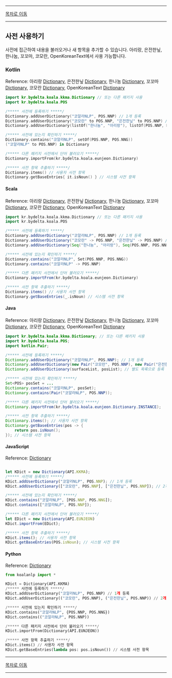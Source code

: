 --------

[목차로 이동](./index.md)

--------

## 사전 사용하기

사전에 접근하여 내용을 불러오거나 새 항목을 추가할 수 있습니다. 아리랑, 은전한닢, 한나눔, 꼬꼬마, 코모란, OpenKoreanText에서 사용 가능합니다. 

### Kotlin
Reference: 
아리랑 [Dictionary](https://koalanlp.github.io/koalanlp/api/koalanlp/kr.bydelta.koala.arirang/-dictionary/index.html),
은전한닢 [Dictionary](https://koalanlp.github.io/koalanlp/api/koalanlp/kr.bydelta.koala.eunjeon/-dictionary/index.html),
한나눔 [Dictionary](https://koalanlp.github.io/koalanlp/api/koalanlp/kr.bydelta.koala.hnn/-dictionary/index.html),
꼬꼬마 [Dictionary](https://koalanlp.github.io/koalanlp/api/koalanlp/kr.bydelta.koala.kkma/-dictionary/index.html),
코모란 [Dictionary](https://koalanlp.github.io/koalanlp/api/koalanlp/kr.bydelta.koala.kmr/-dictionary/index.html),
OpenKoreanText [Dictionary](https://koalanlp.github.io/koalanlp/api/koalanlp/kr.bydelta.koala.okt/-dictionary/index.html)

```kotlin
import kr.bydelta.koala.kkma.Dictionary // 또는 다른 패키지 사용
import kr.bydelta.koala.POS

/***** 사전에 등록하기 *****/
Dictionary.addUserDictionary("코알라NLP", POS.NNP) // 1개 등록
Dictionary.addUserDictionary("코모란" to POS.NNP, "은전한닢" to POS.NNP) // 2개 이상 등록
Dictionary.addUserDictionary(listOf("한나눔", "아리랑"), listOf(POS.NNP, POS.NNP)) // 별도 목록으로 등록

/***** 사전에 있는지 확인하기 *****/
Dictionary.contains("코알라NLP", setOf(POS.NNP, POS.NNG))
("코알라NLP" to POS.NNP) in Dictionary

/***** 다른 패키지 사전에서 단어 불러오기 *****/
Dictionary.importFrom(kr.bydelta.koala.eunjeon.Dictionary)

/***** 사전 항목 추출하기 *****/
Dictionary.items() // 사용자 사전 항목
Dictionary.getBaseEntries{ it.isNoun() } // 시스템 사전 항목
```

#### Scala
Reference: 
아리랑 [Dictionary](https://koalanlp.github.io/koalanlp/api/koalanlp/kr.bydelta.koala.arirang/-dictionary/index.html),
은전한닢 [Dictionary](https://koalanlp.github.io/koalanlp/api/koalanlp/kr.bydelta.koala.eunjeon/-dictionary/index.html),
한나눔 [Dictionary](https://koalanlp.github.io/koalanlp/api/koalanlp/kr.bydelta.koala.hnn/-dictionary/index.html),
꼬꼬마 [Dictionary](https://koalanlp.github.io/koalanlp/api/koalanlp/kr.bydelta.koala.kkma/-dictionary/index.html),
코모란 [Dictionary](https://koalanlp.github.io/koalanlp/api/koalanlp/kr.bydelta.koala.kmr/-dictionary/index.html),
OpenKoreanText [Dictionary](https://koalanlp.github.io/koalanlp/api/koalanlp/kr.bydelta.koala.okt/-dictionary/index.html)

```scala
import kr.bydelta.koala.kkma.Dictionary // 또는 다른 패키지 사용
import kr.bydelta.koala.POS

/***** 사전에 등록하기 *****/
Dictionary.addUserDictionary("코알라NLP", POS.NNP) // 1개 등록
Dictionary.addUserDictionary("코모란" -> POS.NNP, "은전한닢" -> POS.NNP) // 2개 이상 등록
Dictionary.addUserDictionary(Seq("한나눔", "아리랑"), Seq(POS.NNP, POS.NNP)) // 별도 목록으로 등록

/***** 사전에 있는지 확인하기 *****/
Dictionary.contains("코알라NLP", Set(POS.NNP, POS.NNG))
Dictionary.contains("코알라NLP" -> POS.NNP)

/***** 다른 패키지 사전에서 단어 불러오기 *****/
Dictionary.importFrom(kr.bydelta.koala.eunjeon.Dictionary)

/***** 사전 항목 추출하기 *****/
Dictionary.items() // 사용자 사전 항목
Dictionary.getBaseEntries(_.isNoun) // 시스템 사전 항목
```

#### Java
Reference: 
아리랑 [Dictionary](https://koalanlp.github.io/koalanlp/api/koalanlp/kr.bydelta.koala.arirang/-dictionary/index.html),
은전한닢 [Dictionary](https://koalanlp.github.io/koalanlp/api/koalanlp/kr.bydelta.koala.eunjeon/-dictionary/index.html),
한나눔 [Dictionary](https://koalanlp.github.io/koalanlp/api/koalanlp/kr.bydelta.koala.hnn/-dictionary/index.html),
꼬꼬마 [Dictionary](https://koalanlp.github.io/koalanlp/api/koalanlp/kr.bydelta.koala.kkma/-dictionary/index.html),
코모란 [Dictionary](https://koalanlp.github.io/koalanlp/api/koalanlp/kr.bydelta.koala.kmr/-dictionary/index.html),
OpenKoreanText [Dictionary](https://koalanlp.github.io/koalanlp/api/koalanlp/kr.bydelta.koala.okt/-dictionary/index.html)

```java
import kr.bydelta.koala.kkma.Dictionary; // 또는 다른 패키지 사용
import kr.bydelta.koala.POS;
import kotlin.Pair;

/***** 사전에 등록하기 *****/
Dictionary.addUserDictionary("코알라NLP", POS.NNP); // 1개 등록
Dictionary.addUserDictionary(new Pair("코모란", POS.NNP), new Pair("은전한닢", POS.NNP)); // 2개 이상 등록
Dictionary.addUserDictionary(surfaceList, posList); // 별도 목록으로 등록

/***** 사전에 있는지 확인하기 *****/
Set<POS> posSet = ...
Dictionary.contains("코알라NLP", posSet);
Dictionary.contains(Pair("코알라NLP", POS.NNP));

/***** 다른 패키지 사전에서 단어 불러오기 *****/
Dictionary.importFrom(kr.bydelta.koala.eunjeon.Dictionary.INSTANCE);

/***** 사전 항목 추출하기 *****/
Dictionary.items(); // 사용자 사전 항목
Dictionary.getBaseEntries(pos -> {
    return pos.isNoun();
}); // 시스템 사전 항목
```

#### JavaScript
Reference: [Dictionary](https://koalanlp.github.io/nodejs-support/module-koalanlp.Dictionary.html)
```javascript 1.7

let KDict = new Dictionary(API.KKMA);
/***** 사전에 등록하기 *****/
KDict.addUserDictionary("코알라NLP", POS.NNP); // 1개 등록
KDict.addUserDictionary(["코모란", POS.NNP], ["은전한닢", POS.NNP]); // 2개 이상 등록

/***** 사전에 있는지 확인하기 *****/
KDict.contains("코알라NLP", [POS.NNP, POS.NNG]);
KDict.contains(["코알라NLP", POS.NNP]);

/***** 다른 패키지 사전에서 단어 불러오기 *****/
let EDict = new Dictionary(API.EUNJEON)
KDict.importFrom(EDict);

/***** 사전 항목 추출하기 *****/
KDict.items(); // 사용자 사전 항목
KDict.getBaseEntries(POS.isNoun); // 시스템 사전 항목
```

#### Python
Reference: [Dictionary](https://koalanlp.github.io/python-support/build/html/koalanlp.api.html#koalanlp.api.Dictionary)
```python
from koalanlp import *

KDict = Dictionary(API.KKMA)
/***** 사전에 등록하기 *****/
KDict.addUserDictionary("코알라NLP", POS.NNP) // 1개 등록
KDict.addUserDictionary(("코모란", POS.NNP), ("은전한닢", POS.NNP)) // 2개 이상 등록

/***** 사전에 있는지 확인하기 *****/
KDict.contains("코알라NLP", {POS.NNP, POS.NNG})
KDict.contains(("코알라NLP", POS.NNP))

/***** 다른 패키지 사전에서 단어 불러오기 *****/
KDict.importFrom(Dictionary(API.EUNJEON))

/***** 사전 항목 추출하기 *****/
KDict.items() // 사용자 사전 항목
KDict.getBaseEntries(lambda pos: pos.isNoun()) // 시스템 사전 항목
```

--------

[목차로 이동](./index.md)

--------
